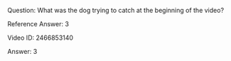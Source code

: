 Question: What was the dog trying to catch at the beginning of the video?

Reference Answer: 3

Video ID: 2466853140

Answer: 3

